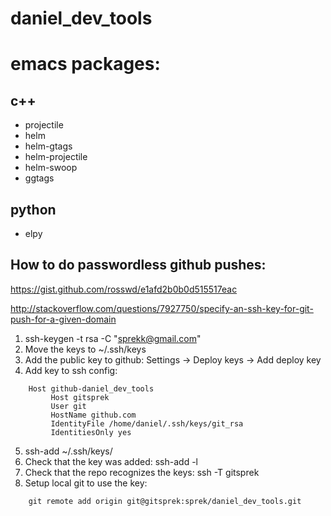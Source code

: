 # daniel_dev_tools

# emacs packages:

## c++
- projectile
- helm
- helm-gtags
- helm-projectile
- helm-swoop
- ggtags

## python
- elpy

## How to do passwordless github pushes:
https://gist.github.com/rosswd/e1afd2b0b0d515517eac

http://stackoverflow.com/questions/7927750/specify-an-ssh-key-for-git-push-for-a-given-domain

1. ssh-keygen -t rsa -C "sprekk@gmail.com"
2. Move the keys to ~/.ssh/keys
3. Add the public key to github: Settings -> Deploy keys -> Add deploy key
4. Add key to ssh config:
```
    Host github-daniel_dev_tools
         Host gitsprek
         User git
         HostName github.com
         IdentityFile /home/daniel/.ssh/keys/git_rsa
         IdentitiesOnly yes
```
5. ssh-add ~/.ssh/keys/<private key>
6. Check that the key was added: ssh-add -l
7. Check that the repo recognizes the keys: ssh -T gitsprek
8. Setup local git to use the key:
```
    git remote add origin git@gitsprek:sprek/daniel_dev_tools.git
```